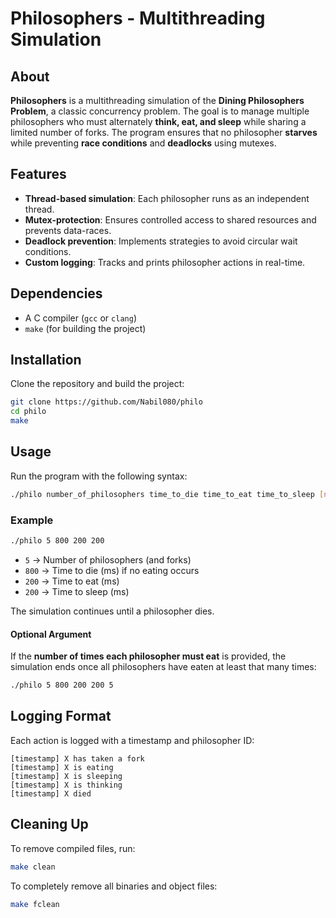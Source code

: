 # Philosophers - Multithreading Simulation

## About

**Philosophers** is a multithreading simulation of the **Dining Philosophers Problem**, a classic concurrency problem. The goal is to manage multiple philosophers who must alternately **think, eat, and sleep** while sharing a limited number of forks. The program ensures that no philosopher **starves** while preventing **race conditions** and **deadlocks** using mutexes.

## Features

- **Thread-based simulation**: Each philosopher runs as an independent thread.
- **Mutex-protection**: Ensures controlled access to shared resources and prevents data-races.
- **Deadlock prevention**: Implements strategies to avoid circular wait conditions.
- **Custom logging**: Tracks and prints philosopher actions in real-time.
## Dependencies

- A C compiler (`gcc` or `clang`)
- `make` (for building the project)

## Installation

Clone the repository and build the project:

```sh
git clone https://github.com/Nabil080/philo
cd philo
make
```

## Usage

Run the program with the following syntax:

```sh
./philo number_of_philosophers time_to_die time_to_eat time_to_sleep [number_of_times_each_philosopher_must_eat]
```

### Example

```sh
./philo 5 800 200 200
```

- `5` → Number of philosophers (and forks)
- `800` → Time to die (ms) if no eating occurs
- `200` → Time to eat (ms)
- `200` → Time to sleep (ms)

The simulation continues until a philosopher dies.

#### Optional Argument

If the **number of times each philosopher must eat** is provided, the simulation ends once all philosophers have eaten at least that many times:

```sh
./philo 5 800 200 200 5
```

## Logging Format

Each action is logged with a timestamp and philosopher ID:

```
[timestamp] X has taken a fork
[timestamp] X is eating
[timestamp] X is sleeping
[timestamp] X is thinking
[timestamp] X died
```

## Cleaning Up

To remove compiled files, run:

```sh
make clean
```

To completely remove all binaries and object files:

```sh
make fclean
```
